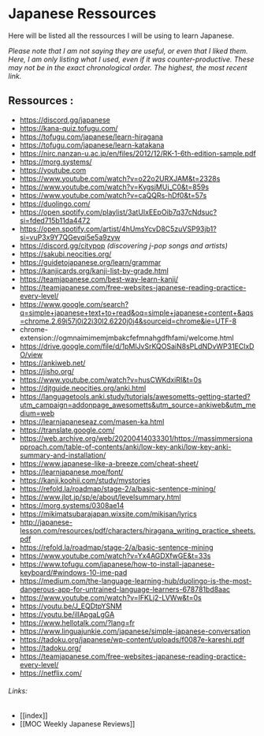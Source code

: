 # Japanese Ressources

Here will be listed all the ressources I will be using to learn Japanese.

*Please note that I am not saying they are useful, or even that I liked them. Here, I am only listing what I used, even if it was counter-productive. These may not be in the exact chronological order. The highest, the most recent link.*

## Ressources :

- https://discord.gg/japanese
- https://kana-quiz.tofugu.com/
- https://tofugu.com/japanese/learn-hiragana
- https://tofugu.com/japanese/learn-katakana
- https://nirc.nanzan-u.ac.jp/en/files/2012/12/RK-1-6th-edition-sample.pdf
- https://morg.systems/
- https://youtube.com
- https://www.youtube.com/watch?v=o22o2URXJAM&t=2328s
- https://www.youtube.com/watch?v=KygsjMUj_C0&t=859s
- https://www.youtube.com/watch?v=caQQRs-hDf0&t=57s
- https://duolingo.com/
- https://open.spotify.com/playlist/3atUIxEEpOib7q37cNdsuc?si=fded715b11da4472
- https://open.spotify.com/artist/4hUmsYcvD8C5zuVSP93jb1?si=vuP3x9Y7QGevqi5e5a9zyw
- https://discord.gg/citypop *(discovering j-pop songs and artists)*
- https://sakubi.neocities.org/
- https://guidetojapanese.org/learn/grammar
- https://kanjicards.org/kanji-list-by-grade.html
- https://teamjapanese.com/best-way-learn-kanji/
- https://teamjapanese.com/free-websites-japanese-reading-practice-every-level/
- https://www.google.com/search?q=simple+japanese+text+to+read&oq=simple+japanese+content+&aqs=chrome.2.69i57j0i22i30l2.6220j0j4&sourceid=chrome&ie=UTF-8
- chrome-extension://ogmnaimimemjmbakcfefmnahgdfhfami/welcome.html
- https://drive.google.com/file/d/1pMlJvSrKQOSaiN8sPLdNDvWP31EClxDO/view
- https://ankiweb.net/
- https://jisho.org/
- https://www.youtube.com/watch?v=husCWKdxiRI&t=0s
- https://djtguide.neocities.org/anki.html
- https://languagetools.anki.study/tutorials/awesometts-getting-started?utm_campaign=addonpage_awesometts&utm_source=ankiweb&utm_medium=web
- https://learnjapaneseaz.com/masen-ka.html
- https://translate.google.com/
- https://web.archive.org/web/20200414033301/https://massimmersionapproach.com/table-of-contents/anki/low-key-anki/low-key-anki-summary-and-installation/
- https://www.japanese-like-a-breeze.com/cheat-sheet/
- https://learnjapanese.moe/font/
- https://kanji.koohii.com/study/mystories
- https://refold.la/roadmap/stage-2/a/basic-sentence-mining/
- https://www.jlpt.jp/sp/e/about/levelsummary.html
- https://morg.systems/0308ae14
- https://mikimatsubarajapan.wixsite.com/mikisan/lyrics
- http://japanese-lesson.com/resources/pdf/characters/hiragana_writing_practice_sheets.pdf
- https://refold.la/roadmap/stage-2/a/basic-sentence-mining
- https://www.youtube.com/watch?v=Yx4AGDXfwGE&t=33s
- https://www.tofugu.com/japanese/how-to-install-japanese-keyboard/#windows-10-ime-pad
- https://medium.com/the-language-learning-hub/duolingo-is-the-most-dangerous-app-for-untrained-language-learners-678781bd8aac
- https://www.youtube.com/watch?v=IFKLj2-LVWw&t=0s
-  https://youtu.be/J_EQDtpYSNM
- https://youtu.be/illApgaLgGA
- https://www.hellotalk.com/?lang=fr
- https://www.linguajunkie.com/japanese/simple-japanese-conversation
- https://tadoku.org/japanese/wp-content/uploads/f0087e-kareshi.pdf
- https://tadoku.org/
- https://teamjapanese.com/free-websites-japanese-reading-practice-every-level/
- https://netflix.com/

###### Links:
- [[index]]
- [[MOC Weekly Japanese Reviews]]